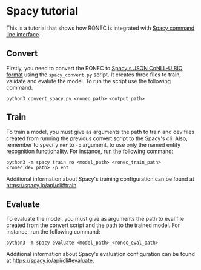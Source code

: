 # Spacy tutorial

This is a tutorial that shows how RONEC is integrated with [Spacy command line interface](https://spacy.io/api/cli).

## Convert 

Firstly, you need to convert the RONEC to [Spacy's JSON CoNLL-U BIO format](https://spacy.io/api/annotation#json-input) using the 
`spacy_convert.py` script. It creates three files to train, validate and evalute the model. To run the script use the following command: 

```
python3 convert_spacy.py <ronec_path> <output_path>
```

## Train

To train a model, you must give as arguments the path to train and dev files created from running the previous convert script to 
the Spacy's cli. Also, remember to specify `ner` to `-p` argument, to use only the named entity recognition functionality. For instance,
run the following command:

```
python3 -m spacy train ro <model_path> <ronec_train_path> <ronec_dev_path> -p ent
```

Additional information about Spacy's training configuration can be found at https://spacy.io/api/cli#train.

## Evaluate

To evaluate the model, you must give as arguments the path to eval file created from the convert script and the path to the trained model.
For instance, run the following command:

``` 
python3 -m spacy evaluate <model_path> <ronec_eval_path>
```

Additional information about Spacy's evaluation configuration can be found at https://spacy.io/api/cli#evaluate.
